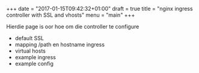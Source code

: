 +++
date = "2017-01-15T09:42:32+01:00"
draft = true
title = "nginx ingress controller with SSL and vhosts"
menu = "main"
+++

Hierdie page is oor hoe om die controller te configure

* default SSL
* mapping /path en hostname ingress
* virtual hosts
* example ingress
* example config 